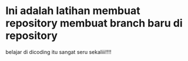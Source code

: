 # Ini adalah latihan membuat repository membuat branch baru di repository

belajar di dicoding itu sangat seru sekaliii!!!!